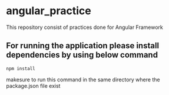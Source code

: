# angular_practice
This repository consist of practices done for Angular Framework

## For running the application please install dependencies by using below command
```
npm install
```
makesure to run this command in the same directory where the package.json file exist